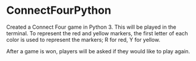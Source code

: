 # ConnectFourPython
Created a Connect Four game in Python 3. This will be played in the terminal. To represent the red and yellow markers, the first letter of each color is used to represent the markers; R for red, Y for yellow.

After a game is won, players will be asked if they would like to play again.

